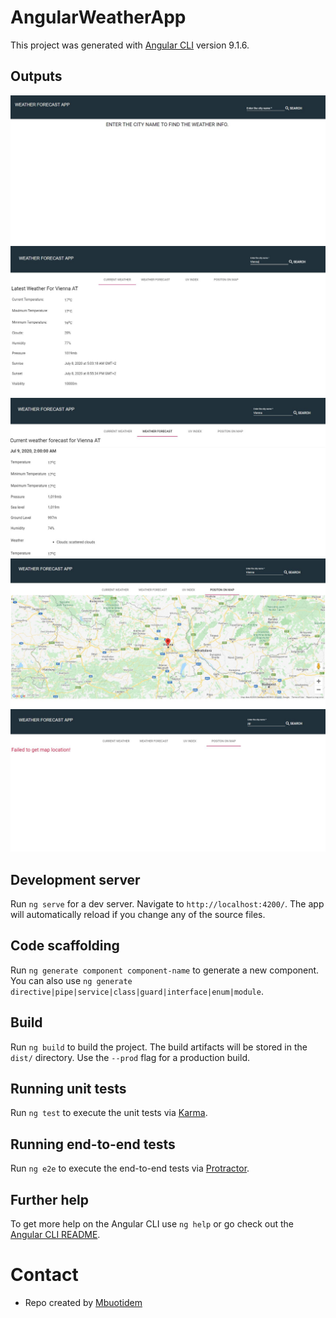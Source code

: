 # AngularWeatherApp

This project was generated with [Angular CLI](https://github.com/angular/angular-cli) version 9.1.6.

## Outputs
![](img/img1.JPG)  ![](img/img2.JPG) ![](img/img3.JPG) ![](img/img4.JPG) ![](img/img5.JPG)

## Development server

Run `ng serve` for a dev server. Navigate to `http://localhost:4200/`. The app will automatically reload if you change any of the source files.

## Code scaffolding

Run `ng generate component component-name` to generate a new component. You can also use `ng generate directive|pipe|service|class|guard|interface|enum|module`.

## Build

Run `ng build` to build the project. The build artifacts will be stored in the `dist/` directory. Use the `--prod` flag for a production build.

## Running unit tests

Run `ng test` to execute the unit tests via [Karma](https://karma-runner.github.io).

## Running end-to-end tests

Run `ng e2e` to execute the end-to-end tests via [Protractor](http://www.protractortest.org/).

## Further help

To get more help on the Angular CLI use `ng help` or go check out the [Angular CLI README](https://github.com/angular/angular-cli/blob/master/README.md).

# Contact
* Repo created by <a href="https://github.com/Mbboutidem">Mbuotidem</a>

